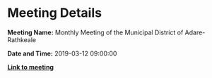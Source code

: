 # Meeting Details

**Meeting Name:** Monthly Meeting of the Municipal District of Adare-Rathkeale

**Date and Time:** 2019-03-12 09:00:00

**<a href="https://www.limerick.ie/council/whats-on/monthly-meeting-municipal-district-adare-rathkeale-45" target="_blank">Link to meeting</a>**
